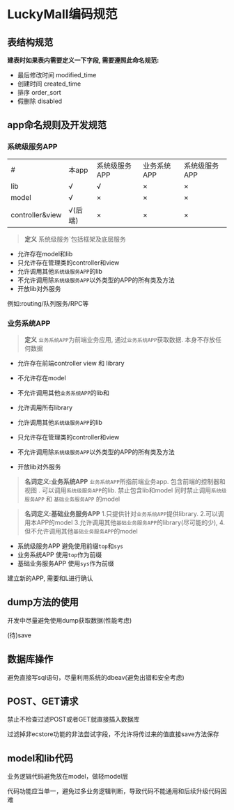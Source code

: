 # LuckyMall编码规范

## 表结构规范
**建表时如果表内需要定义一下字段, 需要遵照此命名规范:**
- 最后修改时间 modified_time
- 创建时间    created_time
- 排序       order_sort
- 假删除     disabled

 

## app命名规则及开发规范
### 系统级服务APP
<table width="100%">
    <tr>
        <td>#</td>
        <td>本app</td>
        <td>系统级服务APP</td>
        <td>业务系统APP</td>
        <td>系统级服务APP</td>
    </tr>
    <tr>
        <td>lib</td>
        <td>√</td>
        <td>√</td>
        <td>×</td>
        <td>×</td>
    </tr>
    <tr>
        <td>model</td>
        <td>√</td>
        <td>×</td>
        <td>×</td>
        <td>×</td>
    </tr>
    <tr>
        <td>controller&view</td>
        <td>√(后端)</td>
        <td>×</td>
        <td>×</td>
        <td>×</td>
    </tr>
</table>


> **定义** 系统级服务`包括框架及底层服务
- 允许存在model和lib
- 只允许存在管理类的controller和view
- 允许调用其他`系统级服务APP`的lib
- 不允许调用除`系统级服务APP`以外类型的APP的所有类及方法
- 开放lib对外服务

例如:routing/队列服务/RPC等


### 业务系统APP
> **定义** `业务系统APP`为前端业务应用, 通过`业务系统APP`获取数据. 本身不存放任何数据
- 允许存在前端controller view 和 library
- 不允许存在model
- 不允许调用其他`业务系统APP`的lib和

- 允许调用所有library

- 允许调用其他`系统级服务APP`的lib
- 只允许存在管理类的controller和view
- 不允许调用除`系统级服务APP`以外类型的APP的所有类及方法
- 开放lib对外服务


> **名词定义:业务系统APP** `业务系统APP`所指前端业务app. 包含前端的控制器和视图 . 可以调用`系统级服务APP`的lib. 禁止包含lib和model 同时禁止调用`系统级服务APP` 和 `基础业务服务APP` 的model

> **名词定义:基础业务服务APP**  1.只提供针对`业务系统APP`提供library. 2.可以调用本APP的model 3.允许调用其他`基础业务服务APP`的library(尽可能的少), 4.但不允许调用其他`基础业务服务APP`的model 

- 系统级服务APP
  避免使用前缀`top`和`sys`
- 业务系统APP
  使用`top`作为前缀
- 基础业务服务APP
  使用`sys`作为前缀

建立新的APP, 需要和L进行确认  

## dump方法的使用
开发中尽量避免使用dump获取数据(性能考虑)



(待)save
    
## 数据库操作
避免直接写sql语句，尽量利用系统的dbeav(避免出错和安全考虑)

## POST、GET请求
禁止不检查过滤POST或者GET就直接插入数据库

过滤掉非ecstore功能的非法尝试字段，不允许将传过来的值直接save方法保存

## model和lib代码
业务逻辑代码避免放在model，做轻model层

代码功能应当单一，避免过多业务逻辑判断，导致代码不能通用和后续升级代码困难

<a name="comment-agreement"></a>
